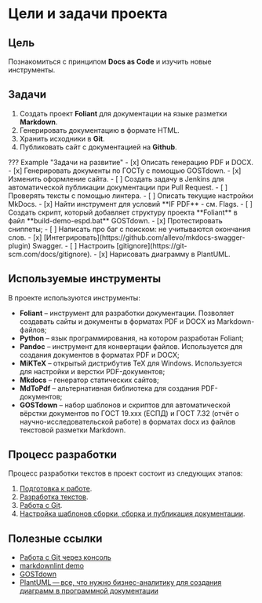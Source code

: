 # Цели и задачи проекта

## Цель

Познакомиться с принципом **Docs as Code** и изучить новые инструменты.

## Задачи

1. Создать проект **Foliant** для документации на языке разметки **Markdown**.
2. Генерировать документацию в формате HTML.
3. Хранить исходники в **Git**.
4. Публиковать сайт с документацией на **Github**. 

<if targets="site, ghp" kind="any">
??? Example "Задачи на развитие"
    - [x] Описать генерацию PDF и DOCX.
    - [x] Генерировать документы по ГОСТу с помощью GOSTdown.
    - [x] Изменить оформление сайта.
    - [ ] Создать задачу в Jenkins для автоматической публикации документации при Pull Request.
    - [ ] Проверять тексты с помощью линтера.
    - [ ] Описать текущие настройки MkDocs.
    - [x] Найти инструмент для условий **IF PDF** - см. Flags.
    - [ ] Создать скрипт, который добавляет структуру проекта **Foliant** в файл **build-demo-espd.bat** GOSTdown.
    - [x] Протестировать сниппеты;
    - [ ] Написать про баг с поиском: не учитываются окончания слов.
    - [x] [Интегрировать](https://github.com/allevo/mkdocs-swagger-plugin) Swagger.
    - [ ] Настроить [gitignore](https://git-scm.com/docs/gitignore).
    - [x] Нарисовать диаграмму в PlantUML.
</if>

## Используемые инструменты

В проекте используются инструменты:

- **Foliant** – инструмент для разработки документации. Позволяет создавать сайты и документы в форматах PDF и DOCX из Markdown-файлов;
- **Python** – язык программирования, на котором разработан Foliant;
- **Pandoc** – инструмент для конвертации файлов. Используется для создания документов в форматах PDF и DOCX;
- **MiKTeX** – открытый дистрибутив TeX для Windows. Используется для настройки и верстки PDF-документов;
- **Mkdocs** – генератор статических сайтов;
- **MdToPdf** – альтернативная библиотека для создания PDF-документов;
- **GOSTdown** – набор шаблонов и скриптов для автоматической вёрстки документов по ГОСТ 19.xxx (ЕСПД) и ГОСТ 7.32 (отчёт о научно-исследовательской работе) в форматах docx из файлов текстовой разметки Markdown.

## Процесс разработки

Процесс разработки текстов в проект состоит из следующих этапов:

1. [Подготовка к работе](start.md).
1. [Разработка текстов](docs.md).
1. [Работа с Git](git.md).
1. [Настройка шаблонов сборки, сборка и публикация документации](publish.md).

## Полезные ссылки

- [Работа с Git через консоль](https://htmlacademy.ru/blog/useful/git/git-console)
- [markdownlint demo](https://dlaa.me/markdownlint/)
- [GOSTdown](https://gitlab.iaaras.ru/iaaras/gostdown)
- [PlantUML — все, что нужно бизнес-аналитику для создания диаграмм в программной документации](https://habr.com/ru/post/416077/)
